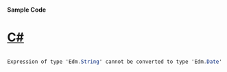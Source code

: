 #### Sample Code
# [C#](#tab/Csharp)

```C#

Expression of type 'Edm.String' cannot be converted to type 'Edm.Date'.

```